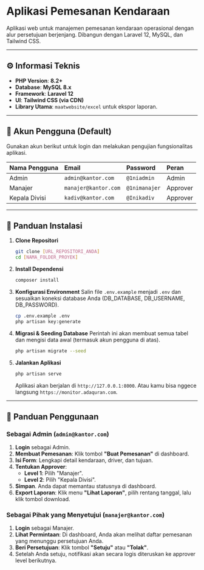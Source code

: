 # Aplikasi Pemesanan Kendaraan

Aplikasi web untuk manajemen pemesanan kendaraan operasional dengan alur persetujuan berjenjang. Dibangun dengan Laravel 12, MySQL, dan Tailwind CSS.

---

## ⚙️ **Informasi Teknis**

* **PHP Version**: **8.2+**
* **Database**: **MySQL 8.x**
* **Framework**: **Laravel 12**
* **UI**: **Tailwind CSS (via CDN)**
* **Library Utama**: `maatwebsite/excel` untuk ekspor laporan.

---

## 👤 **Akun Pengguna (Default)**

Gunakan akun berikut untuk login dan melakukan pengujian fungsionalitas aplikasi.

| Nama Pengguna | Email | Password | Peran |
| :--- | :--- | :--- | :--- |
| Admin | `admin@kantor.com` | `@1niadmin` | Admin |
| Manajer | `manajer@kantor.com` | `@1nimanajer` | Approver |
| Kepala Divisi | `kadiv@kantor.com`| `@Inikadiv` | Approver |

---

## 🚀 **Panduan Instalasi**

1.  **Clone Repositori**
    ```bash
    git clone [URL_REPOSITORI_ANDA]
    cd [NAMA_FOLDER_PROYEK]
    ```

2.  **Install Dependensi**
    ```bash
    composer install
    ```

3.  **Konfigurasi Environment**
    Salin file `.env.example` menjadi `.env` dan sesuaikan koneksi database Anda (DB_DATABASE, DB_USERNAME, DB_PASSWORD).
    ```bash
    cp .env.example .env
    php artisan key:generate
    ```

4.  **Migrasi & Seeding Database**
    Perintah ini akan membuat semua tabel dan mengisi data awal (termasuk akun pengguna di atas).
    ```bash
    php artisan migrate --seed
    ```

5.  **Jalankan Aplikasi**
    ```bash
    php artisan serve
    ```
    Aplikasi akan berjalan di `http://127.0.0.1:8000`.
    Atau kamu bisa nggece langsung `https://monitor.adaquran.com`.

---

## 📝 **Panduan Penggunaan**

### **Sebagai Admin (`admin@kantor.com`)**

1.  **Login** sebagai Admin.
2.  **Membuat Pemesanan**: Klik tombol **"Buat Pemesanan"** di dashboard.
3.  **Isi Form**: Lengkapi detail kendaraan, driver, dan tujuan.
4.  **Tentukan Approver**:
    * **Level 1**: Pilih "Manajer".
    * **Level 2**: Pilih "Kepala Divisi".
5.  **Simpan**. Anda dapat memantau statusnya di dashboard.
6.  **Export Laporan**: Klik menu **"Lihat Laporan"**, pilih rentang tanggal, lalu klik tombol download.

### **Sebagai Pihak yang Menyetujui (`manajer@kantor.com`)**

1.  **Login** sebagai Manajer.
2.  **Lihat Permintaan**: Di dashboard, Anda akan melihat daftar pemesanan yang menunggu persetujuan Anda.
3.  **Beri Persetujuan**: Klik tombol **"Setuju"** atau **"Tolak"**.
4.  Setelah Anda setuju, notifikasi akan secara logis diteruskan ke approver level berikutnya.